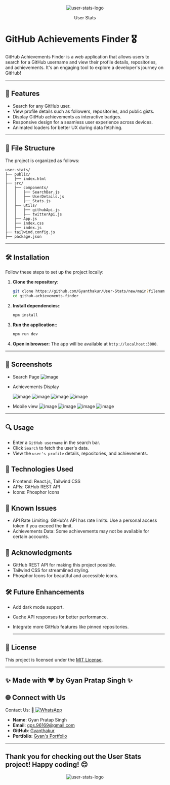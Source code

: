 <div align="center">
  
![user-stats-logo](https://github.com/user-attachments/assets/e5109934-8061-4609-95fe-71713a4bf10c)

</div>

<div align="center">
  User Stats
</div>


# GitHub Achievements Finder 🎖️

GitHub Achievements Finder is a web application that allows users to search for a GitHub username and view their profile details, repositories, and achievements. It's an engaging tool to explore a developer's journey on GitHub!

---

## 🚀 Features

- Search for any GitHub user.
- View profile details such as followers, repositories, and public gists.
- Display GitHub achievements as interactive badges.
- Responsive design for a seamless user experience across devices.
- Animated loaders for better UX during data fetching.

---

## 📂 File Structure

The project is organized as follows:

```
user-stats/
├── public/
│   ├── index.html
├── src/
│   ├── components/
│   │   ├── SearchBar.js
│   │   ├── UserDetails.js
│   │   ├── Stats.js
│   ├── utils/
│   │   ├── githubApi.js
│   │   ├── twitterApi.js
│   ├── App.js
│   ├── index.css
│   ├── index.js
├── tailwind.config.js
├── package.json

```


---

## 🛠️ Installation

Follow these steps to set up the project locally:

1. **Clone the repository**:
   ```bash
   git clone https://github.com/Gyanthakur/User-Stats/new/main?filename=README.md
   cd github-achievements-finder
   ```

2. **Install dependencies:**:
   ```bash
   npm install
   ```

3. **Run the application:**:
   ```bash
   npm run dev
   ```

4. **Open in browser:** The app will be available at ```http://localhost:3000```.


---

## 📸 Screenshots
- Search Page
![image](https://github.com/user-attachments/assets/2572fbb3-b82c-480f-9713-6ce6f7f30aeb)


- Achievements Display

  ![image](https://github.com/user-attachments/assets/fb31b1a4-04a1-4600-bd2e-06d1b71e0636)
  ![image](https://github.com/user-attachments/assets/8f3411f4-da08-4b14-9433-574aa7eb605c)
  ![image](https://github.com/user-attachments/assets/aa8ab677-c08d-4793-b4d5-259be462363a)
  ![image](https://github.com/user-attachments/assets/13af7773-b9f1-4499-bca9-82d88227283c)



- Mobile view
  ![image](https://github.com/user-attachments/assets/79734226-31fa-4730-bbd9-f2f83a73dcd0)
  ![image](https://github.com/user-attachments/assets/efd53823-d205-4d04-b950-555691aa8604)
  ![image](https://github.com/user-attachments/assets/91183111-d296-446e-833b-a339d664e411)
  ![image](https://github.com/user-attachments/assets/b67eef7c-4ed5-4996-a676-f33a72959263)


---

## 🔍 Usage
- Enter a ```GitHub username``` in the search bar.
- Click ```Search``` to fetch the user's data.
- View the ```user's profile``` details, repositories, and achievements.



## 🧩 Technologies Used
- Frontend: React.js, Tailwind CSS
- APIs: GitHub REST API
- Icons: Phosphor Icons



## 🐛 Known Issues
- API Rate Limiting: GitHub's API has rate limits. Use a personal access token if you exceed the limit.
- Achievements Data: Some achievements may not be available for certain accounts.


## 🌟 Acknowledgments
- GitHub REST API for making this project possible.
- Tailwind CSS for streamlined styling.
- Phosphor Icons for beautiful and accessible icons.


## 🛠️ Future Enhancements
- Add dark mode support.
- Cache API responses for better performance.
- Integrate more GitHub features like pinned repositories.




  ---




## 🔐 License
This project is licensed under the [MIT License](LICENSE).

---

## ✨ Made with ❤️ by Gyan Pratap Singh ✨

## 🌐 Connect with Us

Contact Us:  📲<a href="https://wa.me/918957818597?text=Hey%20%F0%9F%91%8B%2C%20how%20can%20I%20help%20you%3F">
    <img src="https://img.shields.io/badge/WhatsApp-Click%20Me-25D366?style=for-the-badge&logo=whatsapp" alt="WhatsApp" />
  </a>

- **Name**: Gyan Pratap Singh
- **Email**: [gps.96169@gmail.com](mailto:gps.96169@gmail.com)
- **GitHub**: [Gyanthakur](https://github.com/Gyanthakur)
- **Portfolio**: [Gyan's Portfolio](https://gyan-pratap-singh.vercel.app/)

---



## Thank you for checking out the User Stats project! Happy coding! 😊

<div align="center">
  
![user-stats-logo](https://github.com/user-attachments/assets/e5109934-8061-4609-95fe-71713a4bf10c)

</div>
